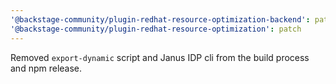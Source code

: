 ```yaml
---
'@backstage-community/plugin-redhat-resource-optimization-backend': patch
'@backstage-community/plugin-redhat-resource-optimization': patch
---
```


Removed `export-dynamic` script and Janus IDP cli from the build process and npm release.
